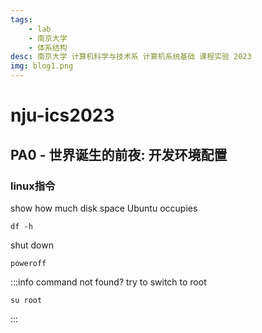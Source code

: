 ```yaml
---
tags:
    - lab
    - 南京大学
    - 体系结构
desc: 南京大学 计算机科学与技术系 计算机系统基础 课程实验 2023
img: blog1.png
---
```


# nju-ics2023

## PA0 - 世界诞生的前夜: 开发环境配置

### linux指令
show how much disk space Ubuntu occupies
```shell
df -h
```
shut down
```shell
poweroff
```
:::info command not found?
try to switch to root
```shell
su root
```
:::